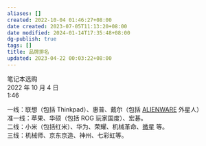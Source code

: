 ```yaml
---
aliases: []
created: 2022-10-04 01:46:27+08:00
date created: 2023-07-05T11:13:20+08:00
date modified: 2024-01-14T17:35:48+08:00
dg-publish: true
tags: []
title: 品牌排名
updated: 2023-04-22 00:03:22+08:00
---
```


笔记本选购  
2022 年 10 月 4 日  
1:46

一线：联想（包括 Thinkpad）、惠普、戴尔（包括 [ALIENWARE](https://www.zhihu.com/search?q=ALIENWARE&search_source=Entity&hybrid_search_source=Entity&hybrid_search_extra=%7B%22sourceType%22%3A%22answer%22%2C%22sourceId%22%3A2518043990%7D) 外星人）  
准一线：苹果、华硕（包括 ROG 玩家国度）、宏碁。  
二线：小米（包括红米）、华为、荣耀、机械革命、[微星](https://www.zhihu.com/search?q=%E5%BE%AE%E6%98%9F&search_source=Entity&hybrid_search_source=Entity&hybrid_search_extra=%7B%22sourceType%22%3A%22answer%22%2C%22sourceId%22%3A2518043990%7D) 等。  
三线：机械师、京东京造、神州、七彩虹等。
